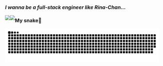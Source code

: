 ### *I wanna be a full-stack engineer like Rina-Chan...*

<!--
**RinachanBoard31/RinachanBoard31** is a ✨ _special_ ✨ repository because its `README.md` (this file) appears on your GitHub profile.

Here are some ideas to get you started:

- 🔭 I’m currently working on ...
- 🌱 I’m currently learning ...
- 👯 I’m looking to collaborate on ...
- 🤔 I’m looking for help with ...
- 💬 Ask me about ...
- 📫 How to reach me: ...
- 😄 Pronouns: ...
- ⚡ Fun fact: ...
-->

<a href="https://github.com/anuraghazra/github-readme-stats">
  <img align="left" src="https://github-readme-stats.vercel.app/api?username=RinachanBoard31&hide=stars,contribs&count_private=true&show=reviews,prs_merged,prs_merged_percentage&show_icons=true&theme=merko" />
</a>
<a href="https://github.com/anuraghazra/github-readme-stats">
  <img align="left" src="https://github-readme-stats.vercel.app/api/top-langs/?username=RinachanBoard31&size_weight=0.5&count_weight=0.5&layout=compact&langs_count=10&theme=merko" />
</a>

### My snake🐍
<picture>
  <source media="(prefers-color-scheme: dark)" srcset="https://raw.githubusercontent.com/RinachanBoard31/RinachanBoard31/output/github-contribution-grid-snake-dark.svg">
  <source media="(prefers-color-scheme: light)" srcset="https://raw.githubusercontent.com/RinachanBoard31/RinachanBoard31/output/github-contribution-grid-snake.svg">
  <img alt="github contribution grid snake animation" src="https://raw.githubusercontent.com/RinachanBoard31/RinachanBoard31/output/github-contribution-grid-snake.svg">
</picture>